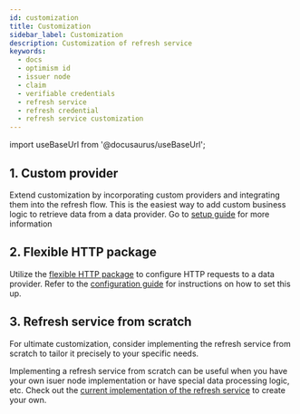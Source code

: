 ```yaml
---
id: customization
title: Customization
sidebar_label: Customization
description: Customization of refresh service
keywords:
  - docs
  - optimism id
  - issuer node
  - claim
  - verifiable credentials
  - refresh service
  - refresh credential
  - refresh service customization
---
```


import useBaseUrl from '@docusaurus/useBaseUrl';

## 1. Custom provider

Extend customization by incorporating custom providers and integrating them into the refresh flow.
This is the easiest way to add custom business logic to retrieve data from a data provider. Go to [setup guide](/docs/issuer/refresh-service/setup-guide/#setup-with-custom-data-provider) for more information

## 2. Flexible HTTP package

Utilize the [flexible HTTP package](https://github.com/0xoptimismID/refresh-service/blob/main/providers/flexiblehttp/http.go) to configure HTTP requests to a data provider. Refer to the [configuration guide](https://github.com/0xoptimismID/refresh-service/blob/main/README.md) for instructions on how to set this up.

## 3. Refresh service from scratch

For ultimate customization, consider implementing the refresh service from scratch to tailor it precisely to your specific needs.

Implementing a refresh service from scratch can be useful when you have your own isuer node implementation or have special data processing logic, etc. Check out the [current implementation of the refresh service](/docs/issuer/refresh-service/overview#refresh-service-current-implementation) to create your own.
